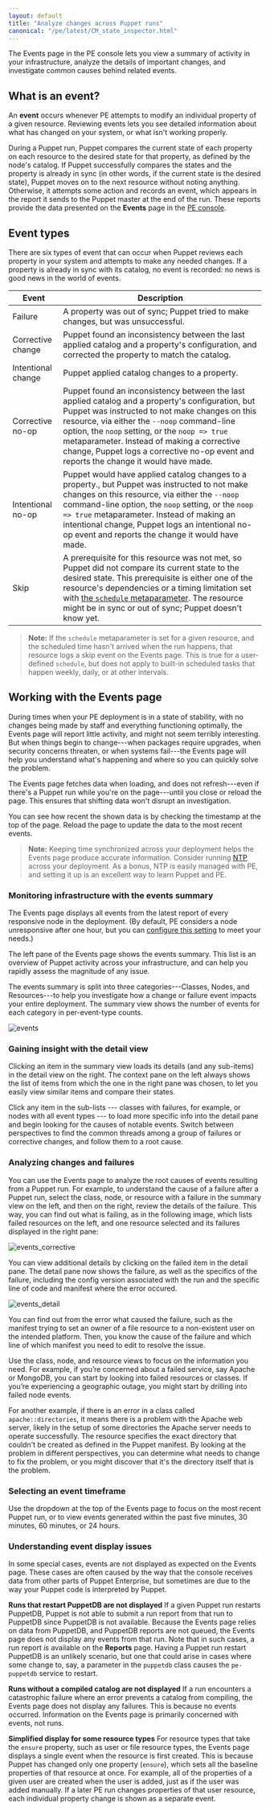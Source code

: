 ```yaml
---
layout: default
title: "Analyze changes across Puppet runs"
canonical: "/pe/latest/CM_state_inspector.html"
---
```


The Events page in the PE console lets you view a summary of activity in your infrastructure, analyze the details of important changes, and investigate common causes behind related events. 

## What is an event? 

An **event** occurs whenever PE attempts to modify an individual property of a given resource. Reviewing events lets you see detailed information about what has changed on your system, or what isn't working properly.    

During a Puppet run, Puppet compares the current state of each property on each resource to the desired state for that property, as defined by the node's catalog. If Puppet successfully compares the states and the property is already in sync (in other words, if the current state is the desired state), Puppet moves on to the next resource without noting anything. Otherwise, it attempts some action and records an event, which appears in the report it sends to the Puppet master at the end of the run. These reports provide the data presented on the **Events** page in the [PE console](./console_accessing.html).

## Event types

There are six types of event that can occur when Puppet reviews each property in your system and attempts to make any needed changes. If a property is already in sync with its catalog, no event is recorded: no news is good news in the world of events.  

| Event | Description |
| ----- | ----------- |
| Failure | A property was out of sync; Puppet tried to make changes, but was unsuccessful. |
| Corrective change | Puppet found an inconsistency between the last applied catalog and a property's configuration, and corrected the property to match the catalog. |
| Intentional change | Puppet applied catalog changes to a property. |
| Corrective no-op | Puppet found an inconsistency between the last applied catalog and a property's configuration, but Puppet was instructed to not make changes on this resource, via either the `--noop` command-line option, the `noop` setting, or the `noop => true` metaparameter. Instead of making a corrective change, Puppet logs a corrective no-op event and reports the change it would have made. | 
| Intentional no-op | Puppet would have applied catalog changes to a property., but Puppet was instructed to not make changes on this resource, via either the `--noop` command-line option, the `noop` setting, or the `noop => true` metaparameter. Instead of making an intentional change, Puppet logs an intentional no-op event and reports the change it would have made. |
| Skip | A prerequisite for this resource was not met, so Puppet did not compare its current state to the desired state. This prerequisite is either one of the resource's dependencies or a timing limitation set with [the `schedule` metaparameter]({{puppet}}/metaparameter.html#schedule). The resource might be in sync or out of sync; Puppet doesn't know yet. | 

> **Note:** If the `schedule` metaparameter is set for a given resource, and the scheduled time hasn't arrived when the run happens, that resource logs a skip event on the Events page. This is true for a user-defined `schedule`, but does not apply to built-in scheduled tasks that happen weekly, daily, or at other intervals.

## Working with the Events page

During times when your PE deployment is in a state of stability, with no changes being made by staff and everything functioning optimally, the Events page will report little activity, and might not seem terribly interesting. But when things begin to change---when packages require upgrades, when security concerns threaten, or when systems fail---the Events page will help you understand what's happening and where so you can quickly solve the problem.  

The Events page fetches data when loading, and does not refresh---even if there's a Puppet run while you're on the page---until you close or reload the page. This ensures that shifting data won't disrupt an investigation. 

You can see how recent the shown data is by checking the timestamp at the top of the page. Reload the page to update the data to the most recent events.

> **Note:** Keeping time synchronized across your deployment helps the Events page produce accurate information. Consider running [NTP](./quick_start_ntp.html) across your deployment. As a bonus, NTP is easily managed with PE, and setting it up is an excellent way to learn Puppet and PE.

### Monitoring infrastructure with the events summary

The Events page displays all events from the latest report of every responsive node in the deployment. (By default, PE considers a node unresponsive after one hour, but you can [configure this setting](./console_config.html#changing-the-unresponsive-node-timeframe) to meet your needs.)

The left pane of the Events page shows the events summary. This list is an overview of Puppet activity across your infrastructure, and can help you rapidly assess the magnitude of any issue.

The events summary is split into three categories---Classes, Nodes, and Resources---to help you investigate how a change or failure event impacts your entire deployment. The summary view shows the number of events for each category in per-event-type counts. 

![events][events]

[events]: ./images/console/cm_events.png

### Gaining insight with the detail view

Clicking an item in the summary view loads its details (and any sub-items) in the detail view on the right. The context pane on the left always shows the list of items from which the one in the right pane was chosen, to let you easily view similar items and compare their states.

Click any item in the sub-lists --- classes with failures, for example, or nodes with all event types --- to load more specific info into the detail pane and begin looking for the causes of notable events. Switch between perspectives to find the common threads among a group of failures or corrective changes, and follow them to a root cause.  

### Analyzing changes and failures 

You can use the Events page to analyze the root causes of events resulting from a Puppet run. For example, to understand the cause of a failure after a Puppet run, select the class, node, or resource with a failure in the summary view on the left, and then on the right, review the details of the failure. This way, you can find out what is failing, as in the following image, which lists failed resources on the left, and one resource selected and its failures displayed in the right pane:

![events_corrective][events_corrective]

[events_corrective]: ./images/console/cm_events_corrective.png

You can view additional details by clicking on the failed item in the detail pane. The detail pane now shows the failure, as well as the specifics of the failure, including the config version associated with the run and the specific line of code and manifest where the error occured.

![events_detail][events_detail]

[events_detail]: ./images/console/cm_events_detail.png

You can find out from the error what caused the failure, such as the manifest trying to set an owner of a file resource to a non-existent user on the intended platform. Then, you know the cause of the failure and which line of which manifest you need to edit to resolve the issue.

Use the class, node, and resource views to focus on the information you need. For example, if you’re concerned about a failed service, say Apache or MongoDB, you can start by looking into failed resources or classes. If you’re experiencing a geographic outage, you might start by drilling into failed node events.

For another example, if there is an error in a class called `apache::directories`, it means there is a problem with the Apache web server, likely in the setup of some directories the Apache server needs to operate successfully. The resource specifies the exact directory that couldn't be created as defined in the Puppet manifest. By looking at the problem in different perspectives, you can determine what needs to change to fix the problem, or you might discover that it's the directory itself that is the problem.

### Selecting an event timeframe

Use the dropdown at the top of the Events page to focus on the most recent Puppet run, or to view events generated within the past five minutes, 30 minutes, 60 minutes, or 24 hours. 

### Understanding event display issues 

In some special cases, events are not displayed as expected on the Events page. These cases are often caused by the way that the console receives data from other parts of Puppet Enterprise, but sometimes are due to the way your Puppet code is interpreted by Puppet.    

**Runs that restart PuppetDB are not displayed**
If a given Puppet run restarts PuppetDB, Puppet is not able to submit a run report from that run to PuppetDB since PuppetDB is not available. Because the Events page relies on data from PuppetDB, and PuppetDB reports are not queued, the Events page does not display any events from that run. Note that in such cases, a run report *is* available on the **Reports** page. Having a Puppet run restart PuppetDB is an unlikely scenario, but one that could arise in cases where some change to, say, a parameter in the `puppetdb` class causes the `pe-puppetdb` service to restart. 

**Runs without a compiled catalog are not displayed**
If a run encounters a catastrophic failure where an error prevents a catalog from compiling, the Events page does not display any failures. This is because no events occurred. Information on the Events page is primarily concerned with events, not runs.

**Simplified display for some resource types**
For resource types that take the `ensure` property, such as user or file resource types, the Events page displays a single event when the resource is first created. This is because Puppet has changed only one property (`ensure`), which sets all the baseline properties of that resource at once. For example, all of the properties of a given user are created when the user is added, just as if the user was added manually. If a later PE run changes properties of that user resource, each individual property change is shown as a separate event.
